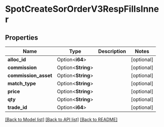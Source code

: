 # SpotCreateSorOrderV3RespFillsInner

## Properties

Name | Type | Description | Notes
------------ | ------------- | ------------- | -------------
**alloc_id** | Option<**i64**> |  | [optional]
**commission** | Option<**String**> |  | [optional]
**commission_asset** | Option<**String**> |  | [optional]
**match_type** | Option<**String**> |  | [optional]
**price** | Option<**String**> |  | [optional]
**qty** | Option<**String**> |  | [optional]
**trade_id** | Option<**i64**> |  | [optional]

[[Back to Model list]](../README.md#documentation-for-models) [[Back to API list]](../README.md#documentation-for-api-endpoints) [[Back to README]](../README.md)


